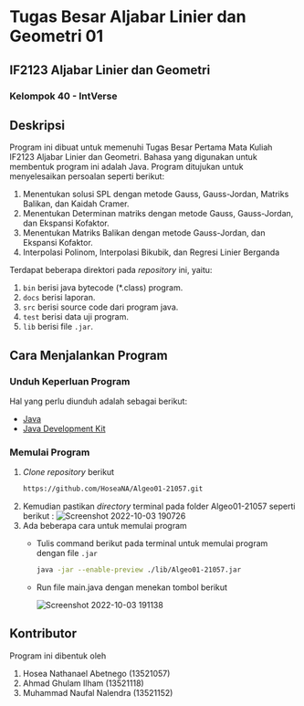 # Tugas Besar Aljabar Linier dan Geometri 01
## IF2123 Aljabar Linier dan Geometri
### Kelompok 40 - IntVerse

## Deskripsi
Program ini dibuat untuk memenuhi Tugas Besar Pertama Mata Kuliah IF2123 Aljabar Linier dan Geometri. Bahasa yang digunakan untuk membentuk program ini adalah Java. Program ditujukan untuk menyelesaikan persoalan seperti berikut:
1. Menentukan solusi SPL dengan metode Gauss, Gauss-Jordan, Matriks Balikan, dan Kaidah Cramer.
2. Menentukan Determinan matriks dengan metode Gauss, Gauss-Jordan, dan Ekspansi Kofaktor.
3. Menentukan Matriks Balikan dengan metode Gauss-Jordan, dan Ekspansi Kofaktor.
4. Interpolasi Polinom, Interpolasi Bikubik, dan Regresi Linier Berganda

Terdapat beberapa direktori pada _repository_ ini, yaitu:
1. `bin` berisi java bytecode (*.class) program.
2. `docs` berisi laporan.
3. `src` berisi source code dari program java.
4. `test` berisi data uji program.
5. `lib` berisi file `.jar`.

## Cara Menjalankan Program
### Unduh Keperluan Program
Hal yang perlu diunduh adalah sebagai berikut:
- [Java](https://www.java.com/en/download/)
- [Java Development Kit](https://www.oracle.com/java/technologies/downloads/#jdk19-windows)

### Memulai Program
1. _Clone_ _repository_ berikut
    ```sh
    https://github.com/HoseaNA/Algeo01-21057.git
    ```
2. Kemudian pastikan _directory_ terminal pada folder Algeo01-21057 seperti berikut :
    ![Screenshot 2022-10-03 190726](https://user-images.githubusercontent.com/110534062/193573017-a19dad08-3be1-420e-a76f-b987855a87b4.png)
3. Ada beberapa cara untuk memulai program
    - Tulis command berikut pada terminal untuk memulai program dengan file `.jar`
    
        ```sh 
        java -jar --enable-preview ./lib/Algeo01-21057.jar
        ```
    - Run file main.java dengan menekan tombol berikut
    
        ![Screenshot 2022-10-03 191138](https://user-images.githubusercontent.com/110534062/193573688-b00bf3f6-fe38-47c8-ba99-91c54bd15929.png)

## Kontributor
Program ini dibentuk oleh
1. Hosea Nathanael Abetnego             (13521057)
2. Ahmad Ghulam Ilham                   (13521118)
3. Muhammad Naufal Nalendra             (13521152)
